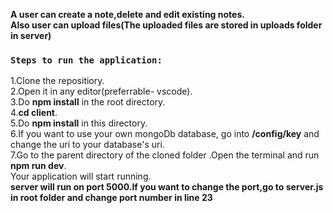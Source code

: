 

**A user can create a note,delete and edit existing notes.<br/>
 Also user can upload files(The uploaded files are stored in uploads folder in server)**


### `Steps to run the application:`
1.Clone the repositiory.<br/>
2.Open it in any editor(preferrable- vscode).<br/>
3.Do **npm install** in the root directory.<br/>
4.**cd client**.<br/>
5.Do **npm install** in this directory.<br/>
6.If you want to use your own mongoDb database, go into **/config/key** and change the uri to  your database's uri.<br/>
7.Go to the parent directory of the cloned folder .Open the terminal and run **npm run dev**.
<br/>
Your application will start running.
<br/>
**server will run on port 5000.If you want to change the port,go to server.js in root folder and change port number in line 23**
